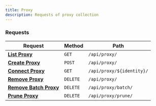 ```yaml
---
title: Proxy
description: Requests of proxy collection
---
```


### Requests

| Request | Method | Path |
|---------|--------|------|
| [**List Proxy**](/docs/api/proxy/list) | `GET` | `/api/proxy/` |
| [**Create Proxy**](/docs/api/proxy/create) | `POST` | `/api/proxy/` |
| [**Connect Proxy**](/docs/api/proxy/connect) | `GET` | `/api/proxy/${identity}/` |
| [**Remove Proxy**](/docs/api/proxy/remove) | `DELETE` | `/api/proxy/` |
| [**Remove Batch Proxy**](/docs/api/proxy/remove-batch) | `DELETE` | `/api/proxy/batch/` |
| [**Prune Proxy**](/docs/api/proxy/prune) | `DELETE` | `/api/proxy/prune/` |


